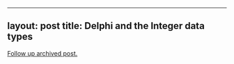 
---
layout: post
title: Delphi and the Integer data types
---
[Follow up archived post.](/alex.ciobanu.org/index4579.html)